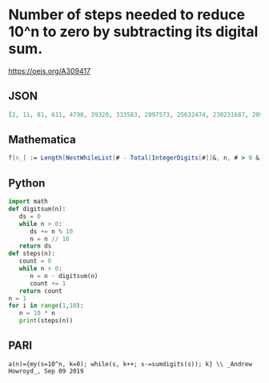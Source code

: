 # Number of steps needed to reduce 10^n to zero by subtracting its digital sum\.
https://oeis.org/A309417
## JSON
```JSON
[2, 11, 81, 611, 4798, 39320, 333583, 2897573, 25632474, 230231687, 2091437006, 19145032382, 176258021378, 1630867803755, 15161044498785]
```
## Mathematica
```Mathematica
f[n_] := Length[NestWhileList[# - Total[IntegerDigits[#]]&, n, # > 0 &]]-1; f /@ (10^Range[8]) (* _Amiram Eldar_, Aug 08 2019 *)
```
## Python
```Python
import math
def digitsum(n):
   ds = 0
   while n > 0:
      ds += n % 10
      n = n // 10
   return ds
def steps(n):
   count = 0
   while n > 0:
      n = n - digitsum(n)
      count += 1
   return count
n = 1
for i in range(1,10):
   n = 10 * n
   print(steps(n))
```
## PARI
```PARI
a(n)={my(s=10^n, k=0); while(s, k++; s-=sumdigits(s)); k} \\ _Andrew Howroyd_, Sep 09 2019
```

